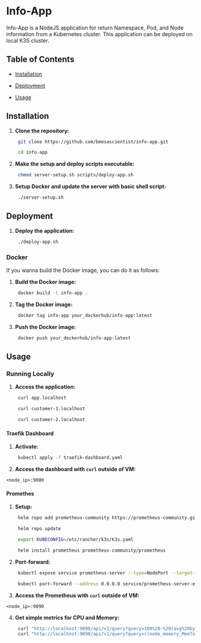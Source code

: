 # Info-App

Info-App is a NodeJS application for return Namespace, Pod, and Node information from a Kubernetes cluster. This application can be deployed on local K3S cluster.

## Table of Contents

- [Installation](#installation)

- [Deployment](#deployment)

- [Usage](#usage)

## Installation

1. **Clone the repository:**

   ```bash
    git clone https://github.com/bmesascientist/info-app.git

    cd info-app
   ```

2. **Make the setup and deploy scripts executable:**

   ```bash
    chmod server-setup.sh scripts/deploy-app.sh
   ```

3. **Setup Docker and update the server with basic shell script:**

   ```bash
    ./server-setup.sh
   ```

## Deployment

1. **Deploy the application:**

   ```bash
    ./deploy-app.sh
   ```

### Docker

If you wanna build the Docker image, you can do it as follows:

1. **Build the Docker image:**

   ```bash
    docker build -t info-app .
   ```

2. **Tag the Docker image:**

   ```bash
    docker tag info-app your_dockerhub/info-app:latest
   ```

3. **Push the Docker image:**

   ```bash
    docker push your_dockerhub/info-app:latest
   ```

## Usage

### Running Locally

1. **Access the application:**

   ```bash
    curl app.localhost
   ```

   ```bash
    curl customer-1.localhost
   ```

   ```bash
    curl customer-2.localhost
   ```

#### Traefik Dashboard

1. **Activate:**

   ```bash
    kubectl apply -f traefik-dashboard.yaml
   ```

2. **Access the dashboard with `curl` outside of VM:**

`<node_ip>:9000`

#### Promethes

1. **Setup:**

   ```bash
    helm repo add prometheus-community https://prometheus-community.github.io/helm-charts
   ```

   ```bash
    helm repo update
   ```

   ```bash
    export KUBECONFIG=/etc/rancher/k3s/k3s.yaml
   ```

   ```bash
    helm install prometheus prometheus-community/prometheus
   ```

2. **Port-forward:**

   ```bash
    kubectl expose service prometheus-server --type=NodePort --target-port=9090 --name=prometheus-server-ext
   ```

   ```bash
    kubectl port-forward --address 0.0.0.0 service/prometheus-server-ext 9090:80
   ```

3. **Access the Prometheus with `curl` outside of VM:**

`<node_ip>:9090`

4. **Get simple metrics for CPU and Memory:**

   ```bash
    curl "http://localhost:9090/api/v1/query?query=100%20-%20(avg%20by(instance)%20(irate(node_cpu_seconds_total%7Bmode%3D%22idle%22%7D%5B5m%5D))%20*%20100)" | jq .
    curl "http://localhost:9090/api/v1/query?query=((node_memory_MemTotal_bytes%20-%20node_memory_Available_bytes)%20/%20node_memory_MemTotal_bytes)%20*%20100" | jq .
   ```
